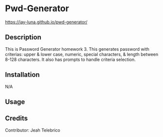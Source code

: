 # Pwd-Generator
https://jay-luna.github.io/pwd-generator/

## Description

This is Password Generator homework 3. This generates password with criterias: upper & lower case, numeric, special characters, & length between 8-128 characters. It also has prompts to handle criteria selection.

## Installation

N/A

## Usage



## Credits

Contributor: Jeah Telebrico



